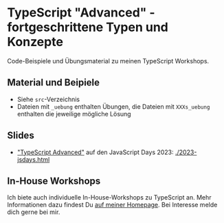 # TypeScript "Advanced" - fortgeschrittene Typen und Konzepte

Code-Beispiele und Übungsmaterial zu meinen TypeScript Workshops.

## Material und Beipiele

* Siehe `src`-Verzeichnis
* Dateien mit `_uebung` enthalten Übungen, die Dateien mit `XXXs_uebung` enthalten die jeweilige mögliche Lösung

## Slides

* ["TypeScript Advanced"](https://javascript-days.de/javascript/advanced-typescript/) auf den JavaScript Days 2023: [./2023-jsdays.html](./2023-jsdays.html)

## In-House Workshops

Ich biete auch individuelle In-House-Workshops zu TypeScript an. Mehr Informationen dazu findest Du [auf meiner Homepage](https://nilshartmann.net/workshops/). Bei Interesse melde dich gerne bei mir.



